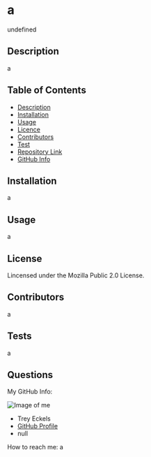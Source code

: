 # **a**

  undefined

  ## Description 
  
  a

  ## Table of Contents

  - [Description](#Description)
  - [Installation](#Installation)
  - [Usage](#Usage)
  - [Licence](#Licence)
  - [Contributors](#Contributors)
  - [Test](#Test)
  - [Repository Link](#Repository)
  - [GitHub Info](#GitHub) 

  ## Installation 
  
  a

  ## Usage 
  
  a
  
  ## License 
  
  Lincensed under the Mozilla Public 2.0 License. 
  
  ## Contributors 
  
  a
  
  ## Tests 
  
  a

  ## Questions 

  My GitHub Info:

  ![Image of me](https://avatars.githubusercontent.com/u/829926?v=4)
  - Trey Eckels
  - [GitHub Profile](https://github.com/treyeckels)
  - null

  How to reach me: a
  